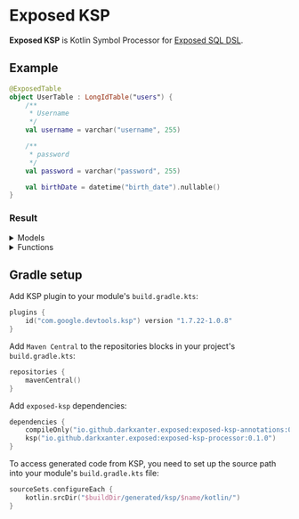 # Exposed KSP

**Exposed KSP** is Kotlin Symbol Processor for [Exposed SQL DSL](https://github.com/JetBrains/Exposed/wiki/DSL).


## Example

```kotlin
@ExposedTable
object UserTable : LongIdTable("users") {
    /**
     * Username
     */
    val username = varchar("username", 255)

    /**
     * password
     */
    val password = varchar("password", 255)

    val birthDate = datetime("birth_date").nullable()
}
```
### Result

<details>
<summary>Models</summary>
#####

```kotlin
public interface UserTableCreate {
    /**
     * Username
     */
    public val username: String

    /**
     * password
     */
    public val password: String

    public val birthDate: LocalDateTime?
}

public data class UserTableCreateDto(
    /**
     * Username
     */
    public override val username: String,
    /**
     * password
     */
    public override val password: String,
    public override val birthDate: LocalDateTime? = null,
) : UserTableCreate

public interface UserTableFull : UserTableCreate {
    public val id: Long
}

public data class UserTableFullDto(
    public override val id: Long,
    /**
     * Username
     */
    public override val username: String,
    /**
     * password
     */
    public override val password: String,
    public override val birthDate: LocalDateTime? = null,
) : UserTableFull
```
</details>

<details>
<summary>Functions</summary>

```kotlin
public fun UserTable.insertCrud(dto: UserTableCreate): Unit {
  UserTable.insert {
    it.fromCrud(dto)
  }
}

public fun UserTable.insertCrud(
  username: String,
  password: String,
  birthDate: LocalDateTime? = null,
): Unit {
  UserTable.insert {
    it.fromCrud(
      username = username,
      password = password,
      birthDate = birthDate,
    )
  }
}

public fun UserTable.updateCrud(dto: UserTableFull): Unit {
  UserTable.update {
    it.fromCrud(dto)
  }
}

public fun UserTable.updateCrud(
  username: String,
  password: String,
  birthDate: LocalDateTime? = null,
): Unit {
  UserTable.update {
    it.fromCrud(
      username = username,
      password = password,
      birthDate = birthDate,
    )
  }
}

public fun UpdateBuilder<Any>.fromCrud(dto: UserTableCreate): Unit {
  this[UserTable.username] = dto.username
  this[UserTable.password] = dto.password
  this[UserTable.birthDate] = dto.birthDate
}

public fun UpdateBuilder<Any>.fromCrud(
  username: String,
  password: String,
  birthDate: LocalDateTime? = null,
): Unit {
  this[UserTable.username] = username
  this[UserTable.password] = password
  this[UserTable.birthDate] = birthDate
}
```
</details>

## Gradle setup

Add KSP plugin to your module's `build.gradle.kts`:
```kotlin
plugins {
    id("com.google.devtools.ksp") version "1.7.22-1.0.8"
}
```
Add `Maven Central` to the repositories blocks in your project's `build.gradle.kts`:
```kotlin
repositories {
    mavenCentral()
}
```
Add `exposed-ksp` dependencies:
```kotlin
dependencies {
    compileOnly("io.github.darkxanter.exposed:exposed-ksp-annotations:0.1.0")
    ksp("io.github.darkxanter.exposed:exposed-ksp-processor:0.1.0")
}
```
To access generated code from KSP, you need to set up the source path into your module's `build.gradle.kts` file:
```kotlin
sourceSets.configureEach {
    kotlin.srcDir("$buildDir/generated/ksp/$name/kotlin/")
}
```

